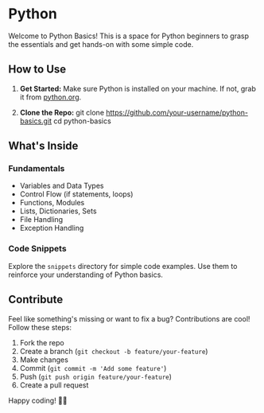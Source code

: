 # Python 

Welcome to Python Basics! This is a space for Python beginners to grasp the essentials and get hands-on with some simple code.

## How to Use

1. **Get Started:** Make sure Python is installed on your machine. If not, grab it from [python.org](https://www.python.org/).

2. **Clone the Repo:**
    git clone https://github.com/your-username/python-basics.git
    cd python-basics
   
## What's Inside

### Fundamentals

- Variables and Data Types
- Control Flow (if statements, loops)
- Functions, Modules
- Lists, Dictionaries, Sets
- File Handling
- Exception Handling

### Code Snippets

Explore the `snippets` directory for simple code examples. Use them to reinforce your understanding of Python basics.

## Contribute

Feel like something's missing or want to fix a bug? Contributions are cool! Follow these steps:

1. Fork the repo
2. Create a branch (`git checkout -b feature/your-feature`)
3. Make changes
4. Commit (`git commit -m 'Add some feature'`)
5. Push (`git push origin feature/your-feature`)
6. Create a pull request

Happy coding! 🐍✨
